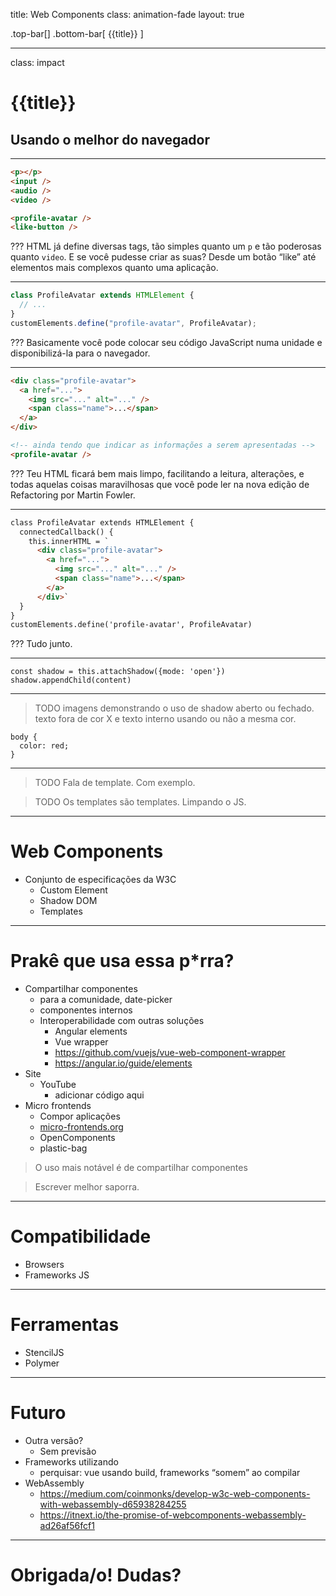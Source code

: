 title: Web Components
class: animation-fade
layout: true

<!-- This slide will serve as the base layout for all your slides -->

.top-bar[]
.bottom-bar[
  {{title}}
]

---

class: impact

# {{title}}

## Usando o melhor do navegador

---

```html
<p></p>
<input />
<audio />
<video />
```

```html
<profile-avatar />
<like-button />
```

???
HTML já define diversas tags, tão simples quanto um `p` e tão poderosas quanto `video`. E se você pudesse criar as suas? Desde um botão “like” até elementos mais complexos quanto uma aplicação.

---

```js
class ProfileAvatar extends HTMLElement {
  // ...
}
customElements.define("profile-avatar", ProfileAvatar);
```

???
Basicamente você pode colocar seu código JavaScript numa unidade e disponibilizá-la para o navegador.

---

```html
<div class="profile-avatar">
  <a href="...">
    <img src="..." alt="..." />
    <span class="name">...</span>
  </a>
</div>

<!-- ainda tendo que indicar as informações a serem apresentadas -->
<profile-avatar />
```

???
Teu HTML ficará bem mais limpo, facilitando a leitura, alterações, e todas aquelas coisas maravilhosas que você pode ler na nova edição de Refactoring por Martin Fowler.

---

```html
class ProfileAvatar extends HTMLElement {
  connectedCallback() {
    this.innerHTML = `
      <div class="profile-avatar">
        <a href="...">
          <img src="..." alt="..." />
          <span class="name">...</span>
        </a>
      </div>`
  }
}
customElements.define('profile-avatar', ProfileAvatar)
```

???
Tudo junto.

---

```
const shadow = this.attachShadow({mode: 'open'})
shadow.appendChild(content)
```

---

> TODO imagens demonstrando o uso de shadow aberto ou fechado. texto fora de cor X e texto interno usando ou não a mesma cor.

```
body {
  color: red;
}
```

---

> TODO Fala de template. Com exemplo.

> TODO Os templates são templates. Limpando o JS.

---

# Web Components

- Conjunto de especificações da W3C
  - Custom Element
  - Shadow DOM
  - Templates

---

# Prakê que usa essa p\*rra?

- Compartilhar componentes
  - para a comunidade, date-picker
  - componentes internos
  - Interoperabilidade com outras soluções
    - Angular elements
    - Vue wrapper
    - https://github.com/vuejs/vue-web-component-wrapper
    - https://angular.io/guide/elements
- Site
  - YouTube
    - adicionar código aqui
- Micro frontends
  - Compor aplicações
  - [micro-frontends.org](https://micro-frontends.org/)
  - OpenComponents
  - plastic-bag

> O uso mais notável é de compartilhar componentes

> Escrever melhor saporra.

---

# Compatibilidade

- Browsers
- Frameworks JS

---

# Ferramentas

- StencilJS
- Polymer

---

# Futuro

- Outra versão?
  - Sem previsão
- Frameworks utilizando
  - perquisar: vue usando build, frameworks “somem” ao compilar
- WebAssembly
  - https://medium.com/coinmonks/develop-w3c-web-components-with-webassembly-d65938284255
  - https://itnext.io/the-promise-of-webcomponents-webassembly-ad26af56fcf1

---

# Obrigada/o! Dudas?
